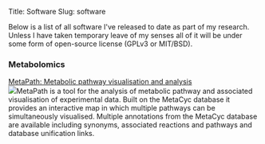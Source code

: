 Title: Software
Slug: software

Below is a list of all software I've released to date as part of my research. Unless I have taken
temporary leave of my senses all of it will be under some form of open-source
license (GPLv3 or MIT/BSD).

### Metabolomics

[MetaPath: Metabolic pathway visualisation and analysis][metapath]  
<img src="/static/images/software/metapath_0.5.1_screenshot_sm.png" class="inline left">MetaPath is a tool for the analysis of metabolic pathway and associated
visualisation of experimental data. Built on the MetaCyc database it provides
an interactive map in which multiple pathways can be simultaneously visualised.
Multiple annotations from the MetaCyc database are available including synonyms,
associated reactions and pathways and database unification links.



[metapath]:http://martinfitzpatrick.name/blog/metapath-v0.5.1-released








